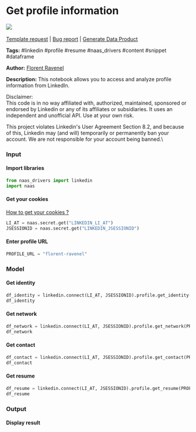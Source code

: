 # Get profile information

[![](https://naasai-public.s3.eu-west-3.amazonaws.com/Open\_in\_Naas\_Lab.svg)](https://app.naas.ai/user-redirect/naas/downloader?url=https://raw.githubusercontent.com/jupyter-naas/awesome-notebooks/master/LinkedIn/LinkedIn\_Get\_profile\_information.ipynb)\
\
[Template request](https://github.com/jupyter-naas/awesome-notebooks/issues/new?assignees=\&labels=\&template=template-request.md\&title=Tool+-+Action+of+the+notebook+) | [Bug report](https://github.com/jupyter-naas/awesome-notebooks/issues/new?assignees=\&labels=bug\&template=bug\_report.md\&title=LinkedIn+-+Get+profile+information:+Error+short+description) | [Generate Data Product](https://app.naas.ai/user-redirect/naas/downloader?url=https://raw.githubusercontent.com/jupyter-naas/awesome-notebooks/master/Naas/Naas\_Start\_data\_product.ipynb)

**Tags:** #linkedin #profile #resume #naas\_drivers #content #snippet #dataframe

**Author:** [Florent Ravenel](https://www.linkedin.com/in/florent-ravenel/)

**Description:** This notebook allows you to access and analyze profile information from LinkedIn.

Disclaimer:\
This code is in no way affiliated with, authorized, maintained, sponsored or endorsed by Linkedin or any of its affiliates or subsidiaries. It uses an independent and unofficial API. Use at your own risk.

This project violates Linkedin's User Agreement Section 8.2, and because of this, Linkedin may (and will) temporarily or permanently ban your account. We are not responsible for your account being banned.\


### Input

#### Import libraries

```python
from naas_drivers import linkedin
import naas
```

#### Get your cookies

[How to get your cookies ?](https://www.notion.so/LinkedIn-driver-Get-your-cookies-d20a8e7e508e42af8a5b52e33f3dba75)

```python
LI_AT = naas.secret.get("LINKEDIN_LI_AT")
JSESSIONID = naas.secret.get("LINKEDIN_JSESSIONID")
```

#### Enter profile URL

```python
PROFILE_URL = "florent-ravenel"
```

### Model

#### Get identity

```python
df_identity = linkedin.connect(LI_AT, JSESSIONID).profile.get_identity(PROFILE_URL)
df_identity
```

#### Get network

```python
df_network = linkedin.connect(LI_AT, JSESSIONID).profile.get_network(PROFILE_URL)
df_network
```

#### Get contact

```python
df_contact = linkedin.connect(LI_AT, JSESSIONID).profile.get_contact(PROFILE_URL)
df_contact
```

#### Get resume

```python
df_resume = linkedin.connect(LI_AT, JSESSIONID).profile.get_resume(PROFILE_URL)
df_resume
```

### Output

#### Display result
